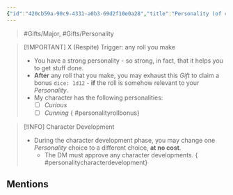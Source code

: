 ```yaml
---
{"id":"420cb59a-90c9-4331-a0b3-69d2f10e0a28","title":"Personality (of choice)","description":"Conditional bonus to rolls.","publish":true,"date_created":"Sunday, March 31st 2024, 5:21:47 pm","date_modified":"Friday, April 26th 2024, 11:23:03 pm","editing_lock":false,"live_preview":true,"cssclasses":["mado-heading"],"path":"Tabletop/Campaigns/And A Thousand Years More/Inventory/Gifts/Personality (of choice).md","permalink":"/tabletop/campaigns/and-a-thousand-years-more/inventory/gifts/personality-of-choice/","PassFrontmatter":true}
---
```



> #Gifts/Major, #Gifts/Personality

> [!IMPORTANT] X (Respite) Trigger: any roll you make
> - You have a strong personality - so strong, in fact, that it helps you to get stuff done.
> - **After** any roll that you make, you may exhaust this *Gift* to claim a bonus `dice: 1d12` - **if** the roll is somehow relevant to your *Personality*.
> - My character has the following personalities:
> 	- [ ] *Curious*
> 	- [ ] *Cunning*
{ #personalityrollbonus}


> [!INFO] Character Development
> - During the character development phase, you may change one *Personality* choice to a different choice, **at no cost**.
> 	- The DM must approve any character developments.
{ #personalitycharacterdevelopment}


## Mentions


